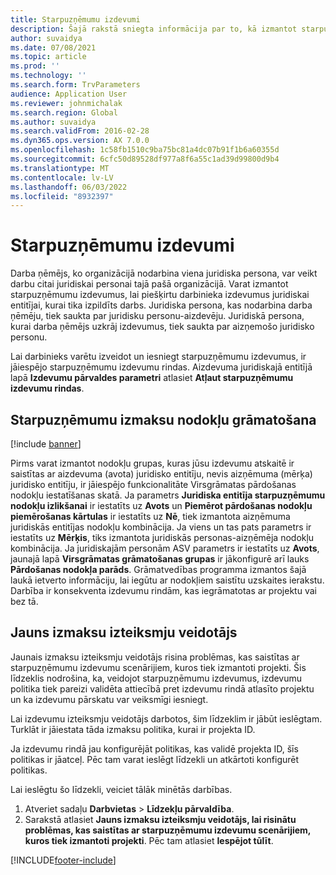 ```yaml
---
title: Starpuzņēmumu izdevumi
description: Šajā rakstā sniegta informācija par to, kā izmantot starpuzņēmumu izdevumus, lai piešķirtu darbinieka izdevumus juridiskai entītijai, kurai tika izpildīts darbs.
author: suvaidya
ms.date: 07/08/2021
ms.topic: article
ms.prod: ''
ms.technology: ''
ms.search.form: TrvParameters
audience: Application User
ms.reviewer: johnmichalak
ms.search.region: Global
ms.author: suvaidya
ms.search.validFrom: 2016-02-28
ms.dyn365.ops.version: AX 7.0.0
ms.openlocfilehash: 1c58fb1510c9ba75bc81a4dc07b91f1b6a60355d
ms.sourcegitcommit: 6cfc50d89528df977a8f6a55c1ad39d99800d9b4
ms.translationtype: MT
ms.contentlocale: lv-LV
ms.lasthandoff: 06/03/2022
ms.locfileid: "8932397"
---
```

# <a name="intercompany-expenses"></a>Starpuzņēmumu izdevumi

Darba ņēmējs, ko organizācijā nodarbina viena juridiska persona, var veikt darbu citai juridiskai personai tajā pašā organizācijā. Varat izmantot starpuzņēmumu izdevumus, lai piešķirtu darbinieka izdevumus juridiskai entitījai, kurai tika izpildīts darbs. Juridiska persona, kas nodarbina darba ņēmēju, tiek saukta par juridisku personu-aizdevēju. Juridiskā persona, kurai darba ņēmējs uzkrāj izdevumus, tiek saukta par aizņemošo juridisko personu. 

Lai darbinieks varētu izveidot un iesniegt starpuzņēmumu izdevumus, ir jāiespējo starpuzņēmumu izdevumu rindas. Aizdevuma juridiskajā entitījā lapā **Izdevumu pārvaldes parametri** atlasiet **Atļaut starpuzņēmumu izdevumu rindas**. 

## <a name="tax-posting-for-intercompany-expenses"></a>Starpuzņēmumu izmaksu nodokļu grāmatošana

[!include [banner](../includes/banner.md)]

Pirms varat izmantot nodokļu grupas, kuras jūsu izdevumu atskaitē ir saistītas ar aizdevuma (avota) juridisko entitīju, nevis aizņēmuma (mērķa) juridisko entitīju, ir jāiespējo funkcionalitāte Virsgrāmatas pārdošanas nodokļu iestatīšanas skatā. Ja parametrs **Juridiska entitīja starpuzņēmumu nodokļu izlikšanai** ir iestatīts uz **Avots** un **Piemērot pārdošanas nodokļu piemērošanas kārtulas** ir iestatīts uz **Nē**, tiek izmantota aizņēmuma juridiskās entitījas nodokļu kombinācija. Ja viens un tas pats parametrs ir iestatīts uz **Mērķis**, tiks izmantota juridiskās personas-aizņēmēja nodokļu kombinācija. Ja juridiskajām personām ASV parametrs ir iestatīts uz **Avots**, jaunajā lapā **Virsgrāmatas grāmatošanas grupas** ir jākonfigurē arī lauks **Pārdošanas nodokļa parāds**. Grāmatvedības programma izmantos šajā laukā ietverto informāciju, lai iegūtu ar nodokļiem saistītu uzskaites ierakstu.   
Darbība ir konsekventa izdevumu rindām, kas iegrāmatotas ar projektu vai bez tā.  

## <a name="new-expense-expression-builder"></a>Jauns izmaksu izteiksmju veidotājs

Jaunais izmaksu izteiksmju veidotājs risina problēmas, kas saistītas ar starpuzņēmumu izdevumu scenārijiem, kuros tiek izmantoti projekti. Šis līdzeklis nodrošina, ka, veidojot starpuzņēmumu izdevumus, izdevumu politika tiek pareizi validēta attiecībā pret izdevumu rindā atlasīto projektu un ka izdevumu pārskatu var veiksmīgi iesniegt.

Lai izdevumu izteiksmju veidotājs darbotos, šim līdzeklim ir jābūt ieslēgtam. Turklāt ir jāiestata tāda izmaksu politika, kurai ir projekta ID.

Ja izdevumu rindā jau konfigurējāt politikas, kas validē projekta ID, šīs politikas ir jāatceļ. Pēc tam varat ieslēgt līdzekli un atkārtoti konfigurēt politikas.

Lai ieslēgtu šo līdzekli, veiciet tālāk minētās darbības.

1. Atveriet sadaļu **Darbvietas** \> **Līdzekļu pārvaldība**.
2. Sarakstā atlasiet **Jauns izmaksu izteiksmju veidotājs, lai risinātu problēmas, kas saistītas ar starpuzņēmumu izdevumu scenārijiem, kuros tiek izmantoti projekti**. Pēc tam atlasiet **Iespējot tūlīt**.

[!INCLUDE[footer-include](../includes/footer-banner.md)]
